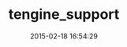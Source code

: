---
layout: post
title:  "tengine_support"
repo:   "tengine/tengine/tree/develop/tengine_support"
date:   2015-02-18 16:54:29
gemurl: https://github.com/tengine/tengine/tree/develop/tengine_support
---